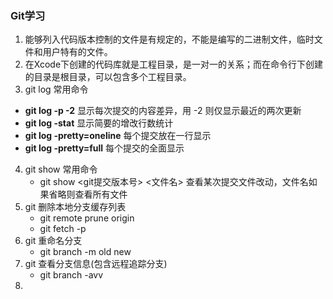 ### Git学习

1. 能够列入代码版本控制的文件是有规定的，不能是编写的二进制文件，临时文件和用户特有的文件。
2. 在Xcode下创建的代码库就是工程目录，是一对一的关系；而在命令行下创建的目录是根目录，可以包含多个工程目录。
3. git log 常用命令
  - **git log -p -2**   显示每次提交的内容差异，用 -2 则仅显示最近的两次更新
  - **git log -stat**  显示简要的增改行数统计
  - **git log -pretty=oneline**  每个提交放在一行显示
  - **git log -pretty=full**  每个提交的全面显示
4. git show 常用命令
	- git show <git提交版本号> <文件名>   查看某次提交文件改动，文件名如果省略则查看所有文件
5. git 删除本地分支缓存列表
	- git remote prune origin
	- git fetch -p
6. git 重命名分支
	- git branch -m old new
7. git 查看分支信息(包含远程追踪分支)
	- git branch -avv
8. 